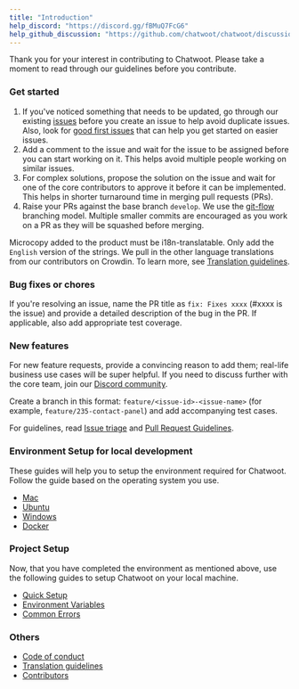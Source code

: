 ```yaml
---
title: "Introduction"
help_discord: "https://discord.gg/fBMuQ7FcG6"
help_github_discussion: "https://github.com/chatwoot/chatwoot/discussions/categories/contributors"
---
```


Thank you for your interest in contributing to Chatwoot. Please take a moment to read through our guidelines before you contribute.

### Get started

1. If you've noticed something that needs to be updated, go through our existing [issues](https://github.com/chatwoot/chatwoot/issues) before you create an issue to help avoid duplicate issues.
Also, look for [good first issues](https://github.com/chatwoot/chatwoot/issues?q=is%3Aopen+is%3Aissue+label%3A%22Good+first+issue%22) that can help you get started on easier issues. 
2. Add a comment to the issue and wait for the issue to be assigned before you can start working on it. This helps avoid multiple people working on similar issues.
3. For complex solutions, propose the solution on the issue and wait for one of the core contributors to approve it before it can be implemented. This helps in shorter turnaround time in merging pull requests (PRs).
4. Raise your PRs against the base branch `develop`. We use the [git-flow](https://nvie.com/posts/a-successful-git-branching-model/) branching model.
Multiple smaller commits are encouraged as you work on a PR as they will be squashed before merging.

Microcopy added to the product must be i18n-translatable. Only add the `English` version of the strings. We pull in the other language translations from our contributors on Crowdin. To learn more, see [Translation guidelines](https://www.chatwoot.com/docs/contributing-guide/translation-guidelines).

### Bug fixes or chores

If you're resolving an issue, name the PR title as `fix: Fixes xxxx` (#xxxx is the issue) and provide a detailed description of the bug in the PR. If applicable, also add appropriate test coverage.

### New features

For new feature requests, provide a convincing reason to add them; real-life business use cases will be super helpful. If you need to discuss further with the core team, join our [Discord community](https://discord.gg/cJXdrwS).

Create a branch in this format: `feature/<issue-id>-<issue-name>` (for example, `feature/235-contact-panel`) and add accompanying test cases.

For guidelines, read [Issue triage](/docs/handbook/engineering/issue-triage) and [Pull Request Guidelines](/docs/handbook/engineering/pr-guidelines).

### Environment Setup for local development

These guides will help you to setup the environment required for Chatwoot. Follow the guide based on the operating system you use.

* [Mac](/docs/contributing-guide/environment-setup/mac-os)
* [Ubuntu](/docs/contributing-guide/environment-setup/ubuntu)
* [Windows](/docs/contributing-guide/environment-setup/windows)
* [Docker](/docs/contributing-guide/environment-setup/docker)

### Project Setup

Now, that you have completed the environment as mentioned above, use the following guides to setup Chatwoot on your local machine.

* [Quick Setup](/docs/contributing-guide/project-setup)
* [Environment Variables](/docs/contributing-guide/environment-variables)
* [Common Errors](/docs/contributing-guide/common-errors)


### Others

* [Code of conduct](/docs/contributing-guide/code-of-conduct)
* [Translation guidelines](/docs/contributing-guide/translation-guidelines)
* [Contributors](/docs/contributing-guide/contributors)
